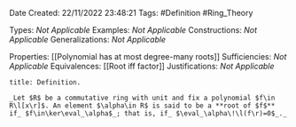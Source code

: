 <div class="topSpace"></div>

Date Created: 22/11/2022 23:48:21
Tags: #Definition #Ring_Theory

Types: _Not Applicable_
Examples: _Not Applicable_
Constructions: _Not Applicable_
Generalizations: _Not Applicable_

Properties: [[Polynomial has at most degree-many roots]]
Sufficiencies: _Not Applicable_
Equivalences: [[Root iff factor]]
Justifications: _Not Applicable_

``` ad-Definition
title: Definition.

_Let $R$ be a commutative ring with unit and fix a polynomial $f\in R\l[x\r]$. An element $\alpha\in R$ is said to be a **root of $f$** if_ $f\in\ker\eval_\alpha$_; that is, if_ $\eval_\alpha\!\l(f\r)=0$_._

```
